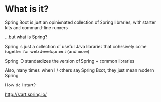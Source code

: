 # What is it?


Spring Boot is just an opinionated collection of Spring libraries, with starter kits and command-line runners


...but what is Spring?


Spring is just a collection of useful Java libraries that cohesively come together for web development (and more)

Spring IO standardizes the version of Spring + common libraries


Also, many times, when I / others say Spring Boot, they just mean modern Spring


How do I start?


http://start.spring.io/